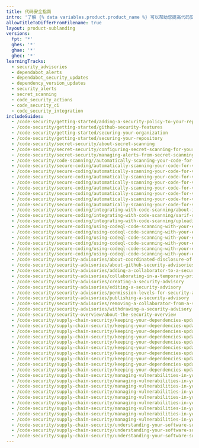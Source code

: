 ```yaml
---
title: 代码安全指南
intro: '了解 {% data variables.product.product_name %} 可以帮助您提高代码安全性的不同方式。'
allowTitleToDifferFromFilename: true
layout: product-sublanding
versions:
  fpt: '*'
  ghes: '*'
  ghae: '*'
  ghec: '*'
learningTracks:
  - security_advisories
  - dependabot_alerts
  - dependabot_security_updates
  - dependency_version_updates
  - security_alerts
  - secret_scanning
  - code_security_actions
  - code_security_ci
  - code_security_integration
includeGuides:
  - /code-security/getting-started/adding-a-security-policy-to-your-repository
  - /code-security/getting-started/github-security-features
  - /code-security/getting-started/securing-your-organization
  - /code-security/getting-started/securing-your-repository
  - /code-security/secret-security/about-secret-scanning
  - /code-security/secret-security/configuring-secret-scanning-for-your-repositories
  - /code-security/secret-security/managing-alerts-from-secret-scanning
  - /code-security/code-scanning//automatically-scanning-your-code-for-vulnerabilities-and-errors/tracking-code-scanning-alerts-in-issues-using-task-lists
  - /code-security/secure-coding/automatically-scanning-your-code-for-vulnerabilities-and-errors/about-code-scanning
  - /code-security/secure-coding/automatically-scanning-your-code-for-vulnerabilities-and-errors/configuring-code-scanning
  - /code-security/secure-coding/automatically-scanning-your-code-for-vulnerabilities-and-errors/configuring-the-codeql-workflow-for-compiled-languages
  - /code-security/secure-coding/automatically-scanning-your-code-for-vulnerabilities-and-errors/managing-code-scanning-alerts-for-your-repository
  - /code-security/secure-coding/automatically-scanning-your-code-for-vulnerabilities-and-errors/running-codeql-code-scanning-in-a-container
  - /code-security/secure-coding/automatically-scanning-your-code-for-vulnerabilities-and-errors/setting-up-code-scanning-for-a-repository
  - /code-security/secure-coding/automatically-scanning-your-code-for-vulnerabilities-and-errors/triaging-code-scanning-alerts-in-pull-requests
  - /code-security/secure-coding/automatically-scanning-your-code-for-vulnerabilities-and-errors/troubleshooting-the-codeql-workflow
  - /code-security/secure-coding/integrating-with-code-scanning/about-integration-with-code-scanning
  - /code-security/secure-coding/integrating-with-code-scanning/sarif-support-for-code-scanning
  - /code-security/secure-coding/integrating-with-code-scanning/uploading-a-sarif-file-to-github
  - /code-security/secure-coding/using-codeql-code-scanning-with-your-existing-ci-system/about-codeql-code-scanning-in-your-ci-system
  - /code-security/secure-coding/using-codeql-code-scanning-with-your-existing-ci-system/configuring-codeql-cli-in-your-ci-system
  - /code-security/secure-coding/using-codeql-code-scanning-with-your-existing-ci-system/configuring-codeql-runner-in-your-ci-system
  - /code-security/secure-coding/using-codeql-code-scanning-with-your-existing-ci-system/installing-codeql-cli-in-your-ci-system
  - /code-security/secure-coding/using-codeql-code-scanning-with-your-existing-ci-system/running-codeql-runner-in-your-ci-system
  - /code-security/secure-coding/using-codeql-code-scanning-with-your-existing-ci-system/troubleshooting-codeql-runner-in-your-ci-system
  - /code-security/security-advisories/about-coordinated-disclosure-of-security-vulnerabilities
  - /code-security/security-advisories/about-github-security-advisories
  - /code-security/security-advisories/adding-a-collaborator-to-a-security-advisory
  - /code-security/security-advisories/collaborating-in-a-temporary-private-fork-to-resolve-a-security-vulnerability
  - /code-security/security-advisories/creating-a-security-advisory
  - /code-security/security-advisories/editing-a-security-advisory
  - /code-security/security-advisories/permission-levels-for-security-advisories
  - /code-security/security-advisories/publishing-a-security-advisory
  - /code-security/security-advisories/removing-a-collaborator-from-a-security-advisory
  - /code-security/security-advisories/withdrawing-a-security-advisory
  - /code-security/security-overview/about-the-security-overview
  - /code-security/supply-chain-security/keeping-your-dependencies-updated-automatically/about-dependabot-version-updates
  - /code-security/supply-chain-security/keeping-your-dependencies-updated-automatically/automating-dependabot-with-github-actions
  - /code-security/supply-chain-security/keeping-your-dependencies-updated-automatically/configuration-options-for-dependency-updates
  - /code-security/supply-chain-security/keeping-your-dependencies-updated-automatically/customizing-dependency-updates
  - /code-security/supply-chain-security/keeping-your-dependencies-updated-automatically/enabling-and-disabling-dependabot-version-updates
  - /code-security/supply-chain-security/keeping-your-dependencies-updated-automatically/keeping-your-actions-up-to-date-with-dependabot
  - /code-security/supply-chain-security/keeping-your-dependencies-updated-automatically/listing-dependencies-configured-for-version-updates
  - /code-security/supply-chain-security/keeping-your-dependencies-updated-automatically/managing-encrypted-secrets-for-dependabot
  - /code-security/supply-chain-security/keeping-your-dependencies-updated-automatically/managing-pull-requests-for-dependency-updates
  - /code-security/supply-chain-security/keeping-your-dependencies-updated-automatically/upgrading-from-dependabotcom-to-github-native-dependabot
  - /code-security/supply-chain-security/managing-vulnerabilities-in-your-projects-dependencies/about-alerts-for-vulnerable-dependencies
  - /code-security/supply-chain-security/managing-vulnerabilities-in-your-projects-dependencies/about-dependabot-security-updates
  - /code-security/supply-chain-security/managing-vulnerabilities-in-your-projects-dependencies/about-managing-vulnerable-dependencies
  - /code-security/supply-chain-security/managing-vulnerabilities-in-your-projects-dependencies/browsing-security-vulnerabilities-in-the-github-advisory-database
  - /code-security/supply-chain-security/managing-vulnerabilities-in-your-projects-dependencies/configuring-dependabot-security-updates
  - /code-security/supply-chain-security/managing-vulnerabilities-in-your-projects-dependencies/configuring-notifications-for-vulnerable-dependencies
  - /code-security/supply-chain-security/managing-vulnerabilities-in-your-projects-dependencies/troubleshooting-dependabot-errors
  - /code-security/supply-chain-security/managing-vulnerabilities-in-your-projects-dependencies/troubleshooting-the-detection-of-vulnerable-dependencies
  - /code-security/supply-chain-security/managing-vulnerabilities-in-your-projects-dependencies/viewing-and-updating-vulnerable-dependencies-in-your-repository
  - /code-security/supply-chain-security/understanding-your-software-supply-chain/about-dependency-review
  - /code-security/supply-chain-security/understanding-your-software-supply-chain/about-the-dependency-graph
  - /code-security/supply-chain-security/understanding-your-software-supply-chain/exploring-the-dependencies-of-a-repository
---
```


